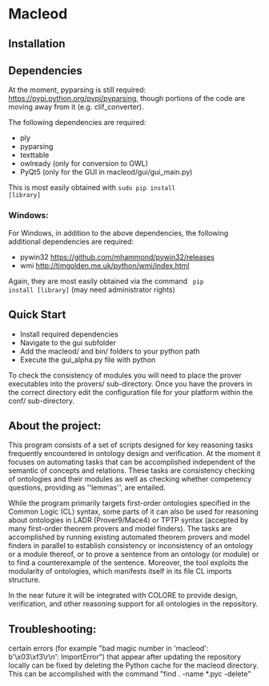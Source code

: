 Macleod
======================================================

Installation
------------

## Dependencies

At the moment, pyparsing is still required: <https://pypi.python.org/pypi/pyparsing>, though portions of the code are moving away from it (e.g. clif_converter).

The following dependencies are required:

* ply
* pyparsing
* texttable
* owlready (only for conversion to OWL)
* PyQt5 (only for the GUI in macleod/gui/gui_main.py)

This is most easily obtained with <code>sudo pip install [library]</code>

### Windows:

For Windows, in addition to the above dependencies, the following additional dependencies are required:
* pywin32 <https://github.com/mhammond/pywin32/releases>
* wmi <http://timgolden.me.uk/python/wmi/index.html>

Again, they are most easily obtained via the command  <code> pip install [library]</code> (may need administrator rights)



Quick Start
-----------
* Install required dependencies
* Navigate to the gui subfolder
* Add the macleod/ and bin/ folders to your python path
* Execute the gui_alpha.py file with python

To check the consistency of modules you will need to place the prover executables into the provers/ sub-directory. Once you have the provers in the correct directory edit the configuration file for your platform within the conf/ sub-directory. 

About the project:
------------------

This program consists of a set of scripts designed for key reasoning tasks frequently encountered in ontology design and verification. At the moment it focuses on automating tasks that can be accomplished independent of the semantic of concepts and relations. These tasks are consistency checking of ontologies and their modules as well as checking whether competency questions, providing as ''lemmas'', are entailed.

While the program primarily targets first-order ontologies specified in the Common Logic (CL) syntax, some parts of it can also be used for reasoning about ontologies in LADR (Prover9/Mace4) or TPTP syntax (accepted by many first-order theorem provers and model finders). The tasks are accomplished by running existing automated theorem provers and model finders in parallel to establish consistency or inconsistency of an ontology or a module thereof, or to prove a sentence from an ontology (or module) or to find a counterexample of the sentence.
Moreover, the tool exploits the modularity of ontologies, which manifests itself in its file CL imports structure. 

In the near future it will be integrated with COLORE to provide design, verification, and other reasoning support for all ontologies in the repository.

Troubleshooting:
----------------

certain errors (for example "bad magic number in 'macleod': b'\x03\xf3\r\n': ImportError") that appear after updating the repository locally can be fixed by deleting the Python cache for the macleod directory. This can be accomplished with the command "find . -name \*.pyc -delete"
